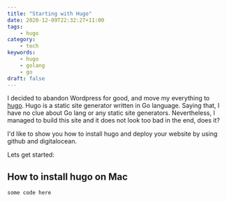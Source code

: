 ```yaml
---
title: "Starting with Hugo"
date: 2020-12-09T22:32:27+11:00
tags:
    - hugo
category:
    - tech
keywords:
    - hugo
    - golang
    - go
draft: false
---
```


I decided to abandon Wordpress for good, and move my everything to [hugo](https://gohugo.io/).
Hugo is a static site generator written in Go language. Saying that, I have no clue about Go lang or any static site generators.
Nevertheless, I managed to build this site and it does not look too bad in the end, does it?

I'd like to show you how to install hugo and deploy your website by using github and digitalocean.

Lets get started:

## How to install hugo on Mac

```go
some code here
```